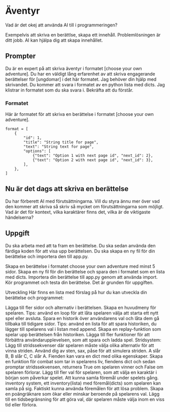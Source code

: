 # Äventyr

Vad är det okej att använda AI till i programmeringen?

Exempelvis att skriva en berättlse, skapa ett innehåll. Problemlösningen är ditt jobb. AI kan hjälpa dig att skapa innehållet.

## Prompter

Du är en expert på att skriva äventyr i formatet [choose your own adventure]. Du har en väldigt lång erfarenhet av att skriva engagerande berättelser för [ungdomar] i det här formatet. 
Jag behöver din hjälp med skrivandet. Du kommer att svara i formatet av en python lista med dicts.
Jag klistrar in formatet som du ska svara i. Bekräfta att du förstår.

### Formatet 

Här är formatet för att skriva en berättelse i formatet [choose your own adventure]. 

```
format = [
    {
        "id": 1,
        "title": "String title for page",
        "text": "String text for page",
        "options": [
            {"text": "Option 1 with next page id", "next_id": 2},
            {"text": "Option 2 with next page id", "next_id": 3},
        ],
    },
]
```

## Nu är det dags att skriva en berättelse

Du har förberett AI med förutsättningarna. Vill du styra ännu mer över vad den kommer att skriva så skriv så mycket om förutsättningarna som möjligt. Vad är det för kontext, vilka karaktärer finns det, vilka är de viktigaste händelserna?

## Uppgift

Du ska arbeta med att ta fram en berättelse. Du ska sedan använda den färdiga koden för att visa upp berättelsen. Du ska skapa en ny fil för din berättelse och importera den till app.py.

Skapa en berättelse i formatet choose your own adventure med minst 5 sidor.
Skapa en ny fil för din berättelse och spara den i formatet som en lista med dicts.
Importera din berättelse till app.py genom att använda import.
Kör programmet och testa din berättelse.
Det är grunden för uppgiften.

Utveckling
Här finns en lista med förslag på hur du kan utveckla din berättelse och programmet:

Lägga till fler sidor och alternativ i berättelsen.
Skapa en huvudmeny för spelaren. Tips: använd en loop för att låta spelaren välja att starta ett nytt spel eller avsluta.
Spara en historik över användarens val och låta dem gå tillbaka till tidigare sidor. Tips: använd en lista för att spara historiken, du lägger till spelarens val i listan med append.
Skapa en replay-funktion som spelar upp berättelsen från historiken.
Lägga till fler funktioner för att förbättra användarupplevelsen, som att spara och ladda spel.
Stridsystem: Lägg till stridssekvenser där spelaren måste välja olika alternativ för att vinna striden.
Använd dig av sten, sax, påse för att simulera striden. A slår B, B slår C, C slår A.
Fienden kan vara en dict med olika egenskaper.
Skapa en funktion för combat som tar in spelarens liv, fiendens dict och sedan promptar stridssekvensen, returnera True om spelaren vinner och False om spelaren förlorar.
Lägg till fler val för spelaren, som att välja en karaktär i början som påverkar spelet.
Att kunna samla föremål under spelets gång.
inventory system, ett inventory(lista) med föremål(dicts) som spelaren kan samla på sig.
Faktiskt kunna använda föremålen för att lösa problem.
Skapa en poängräknare som ökar eller minskar beroende på spelarens val.
Lägg till en tidsbegränsning för att göra val, där spelaren måste välja inom en viss tid eller förlora.



